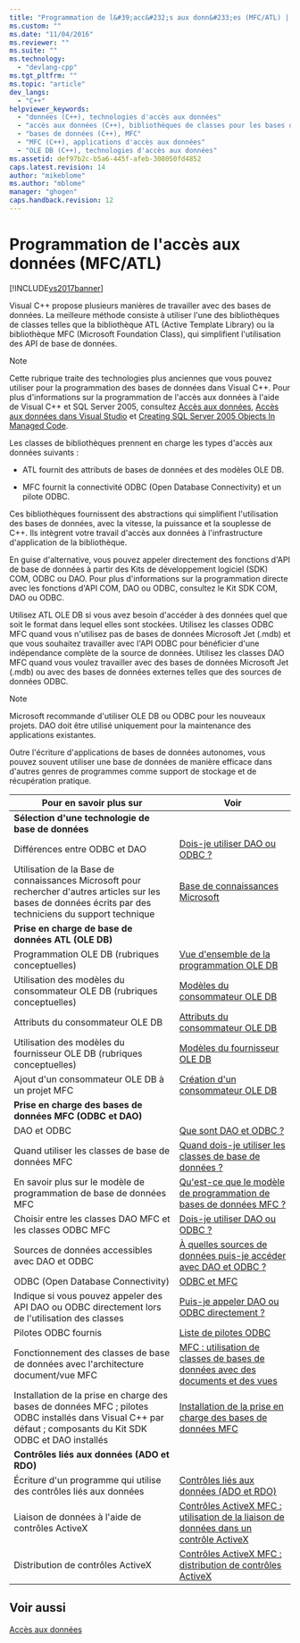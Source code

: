 ```yaml
---
title: "Programmation de l&#39;acc&#232;s aux donn&#233;es (MFC/ATL) | Microsoft Docs"
ms.custom: ""
ms.date: "11/04/2016"
ms.reviewer: ""
ms.suite: ""
ms.technology: 
  - "devlang-cpp"
ms.tgt_pltfrm: ""
ms.topic: "article"
dev_langs: 
  - "C++"
helpviewer_keywords: 
  - "données (C++), technologies d'accès aux données"
  - "accès aux données (C++), bibliothèques de classes pour les bases de données"
  - "bases de données (C++), MFC"
  - "MFC (C++), applications d'accès aux données"
  - "OLE DB (C++), technologies d'accès aux données"
ms.assetid: def97b2c-b5a6-445f-afeb-308050fd4852
caps.latest.revision: 14
author: "mikeblome"
ms.author: "mblome"
manager: "ghogen"
caps.handback.revision: 12
---
```

# Programmation de l&#39;acc&#232;s aux donn&#233;es (MFC/ATL)
[!INCLUDE[vs2017banner](../assembler/inline/includes/vs2017banner.md)]

Visual C\+\+ propose plusieurs manières de travailler avec des bases de données.  La meilleure méthode consiste à utiliser l'une des bibliothèques de classes telles que la bibliothèque ATL \(Active Template Library\) ou la bibliothèque MFC \(Microsoft Foundation Class\), qui simplifient l'utilisation des API de base de données.  
  
> [!NOTE]
>  Cette rubrique traite des technologies plus anciennes que vous pouvez utiliser pour la programmation des bases de données dans Visual C\+\+.  Pour plus d'informations sur la programmation de l'accès aux données à l'aide de Visual C\+\+ et SQL Server 2005, consultez [Accès aux données](../dotnet/data-access-using-adonet-cpp-cli.md), [Accès aux données dans Visual Studio](../Topic/Accessing%20data%20in%20Visual%20Studio.md) et [Creating SQL Server 2005 Objects In Managed Code](http://msdn.microsoft.com/fr-fr/5358a825-e19b-49aa-8214-674ce5fed1da).  
  
 Les classes de bibliothèques prennent en charge les types d'accès aux données suivants :  
  
-   ATL fournit des attributs de bases de données et des modèles OLE DB.  
  
-   MFC fournit la connectivité ODBC \(Open Database Connectivity\) et un pilote ODBC.  
  
 Ces bibliothèques fournissent des abstractions qui simplifient l'utilisation des bases de données, avec la vitesse, la puissance et la souplesse de C\+\+.  Ils intègrent votre travail d'accès aux données à l'infrastructure d'application de la bibliothèque.  
  
 En guise d'alternative, vous pouvez appeler directement des fonctions d'API de base de données à partir des Kits de développement logiciel \(SDK\) COM, ODBC ou DAO.  Pour plus d'informations sur la programmation directe avec les fonctions d'API COM, DAO ou ODBC, consultez le Kit SDK COM, DAO ou ODBC.  
  
 Utilisez ATL OLE DB si vous avez besoin d'accéder à des données quel que soit le format dans lequel elles sont stockées.  Utilisez les classes ODBC MFC quand vous n'utilisez pas de bases de données Microsoft Jet \(.mdb\) et que vous souhaitez travailler avec l'API ODBC pour bénéficier d'une indépendance complète de la source de données.  Utilisez les classes DAO MFC quand vous voulez travailler avec des bases de données Microsoft Jet \(.mdb\) ou avec des bases de données externes telles que des sources de données ODBC.  
  
> [!NOTE]
>  Microsoft recommande d'utiliser OLE DB ou ODBC pour les nouveaux projets.  DAO doit être utilisé uniquement pour la maintenance des applications existantes.  
  
 Outre l'écriture d'applications de bases de données autonomes, vous pouvez souvent utiliser une base de données de manière efficace dans d'autres genres de programmes comme support de stockage et de récupération pratique.  
  
|Pour en savoir plus sur|Voir|  
|-----------------------------|----------|  
|**Sélection d'une technologie de base de données**||  
|Différences entre ODBC et  DAO|[Dois\-je utiliser DAO ou ODBC ?](../data/should-i-use-dao-or-odbc-q.md)|  
|Utilisation de la Base de connaissances Microsoft pour rechercher d'autres articles sur les bases de données écrits par des techniciens du support technique|[Base de connaissances Microsoft](../data/where-can-i-find-microsoft-knowledge-base-articles-on-database-topics-q.md)|  
|**Prise en charge de base de données ATL \(OLE DB\)**||  
|Programmation OLE DB \(rubriques conceptuelles\)|[Vue d'ensemble de la programmation OLE DB](../data/oledb/ole-db-programming-overview.md)|  
|Utilisation des modèles du consommateur OLE DB \(rubriques conceptuelles\)|[Modèles du consommateur OLE DB](../data/oledb/ole-db-consumer-templates-cpp.md)|  
|Attributs du consommateur OLE DB|[Attributs du consommateur OLE DB](../windows/ole-db-consumer-attributes.md)|  
|Utilisation des modèles du fournisseur OLE DB \(rubriques conceptuelles\)|[Modèles du fournisseur OLE DB](../data/oledb/ole-db-provider-templates-cpp.md)|  
|Ajout d'un consommateur OLE DB à un projet MFC|[Création d'un consommateur OLE DB](../data/oledb/creating-an-ole-db-consumer.md)|  
|**Prise en charge des bases de données MFC \(ODBC et DAO\)**||  
|DAO et ODBC|[Que sont DAO et ODBC ?](../data/what-are-dao-and-odbc-q.md)|  
|Quand utiliser les classes de base de données MFC|[Quand dois\-je utiliser les classes de base de données ?](../data/when-should-i-use-the-database-classes-q.md)|  
|En savoir plus sur le modèle de programmation de base de données MFC|[Qu'est\-ce que le modèle de programmation de bases de données MFC ?](../data/what-is-the-mfc-database-programming-model-q.md)|  
|Choisir entre les classes DAO MFC et les classes ODBC MFC|[Dois\-je utiliser DAO ou ODBC ?](../data/should-i-use-dao-or-odbc-q.md)|  
|Sources de données accessibles avec DAO et ODBC|[À quelles sources de données puis\-je accéder avec DAO et ODBC ?](../data/what-data-sources-can-i-access-with-dao-and-odbc-q.md)|  
|ODBC \(Open Database Connectivity\)|[ODBC et MFC](../data/odbc/odbc-and-mfc.md)|  
|Indique si vous pouvez appeler des API DAO ou ODBC directement lors de l'utilisation des classes|[Puis\-je appeler DAO ou ODBC directement ?](../data/can-i-call-dao-or-odbc-directly-q.md)|  
|Pilotes ODBC fournis|[Liste de pilotes ODBC](../data/odbc/odbc-driver-list.md)|  
|Fonctionnement des classes de base de données avec l'architecture document\/vue MFC|[MFC : utilisation de classes de bases de données avec des documents et des vues](../data/mfc-using-database-classes-with-documents-and-views.md)|  
|Installation de la prise en charge des bases de données MFC ; pilotes ODBC installés dans Visual C\+\+ par défaut ; composants du Kit SDK ODBC et DAO installés|[Installation de la prise en charge des bases de données MFC](../data/installing-mfc-database-support.md)|  
|**Contrôles liés aux données \(ADO et RDO\)**||  
|Écriture d'un programme qui utilise des contrôles liés aux données|[Contrôles liés aux données \(ADO et RDO\)](../data/ado-rdo/data-bound-controls-ado-and-rdo.md)|  
|Liaison de données à l'aide de contrôles ActiveX|[Contrôles ActiveX MFC : utilisation de la liaison de données dans un contrôle ActiveX](../mfc/mfc-activex-controls-using-data-binding-in-an-activex-control.md)|  
|Distribution de contrôles ActiveX|[Contrôles ActiveX MFC : distribution de contrôles ActiveX](../mfc/mfc-activex-controls-distributing-activex-controls.md)|  
  
## Voir aussi  
 [Accès aux données](../Topic/Data%20Access%20in%20Visual%20C++.md)